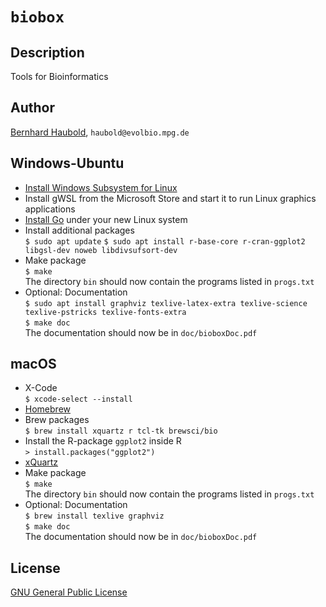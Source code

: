 # `biobox`
## Description
Tools for Bioinformatics
## Author
[Bernhard Haubold](http://guanine.evolbio.mpg.de/), `haubold@evolbio.mpg.de`
## Windows-Ubuntu
- [Install Windows Subsystem for Linux](https://docs.microsoft.com/en-us/windows/wsl/install)
- Install gWSL from the Microsoft Store and start it to run Linux graphics applications
- [Install Go](https://go.dev/doc/install) under your new Linux system 
- Install additional packages  
  `$ sudo apt update`
  `$ sudo apt install r-base-core r-cran-ggplot2 libgsl-dev noweb libdivsufsort-dev`
- Make package  
  `$ make`  
  The directory `bin` should now contain the programs listed in `progs.txt`
- Optional: Documentation  
  `$ sudo apt install graphviz texlive-latex-extra texlive-science texlive-pstricks texlive-fonts-extra`  
  `$ make doc`  
  The documentation should now be in `doc/bioboxDoc.pdf`
## macOS
- X-Code  
  `$ xcode-select --install`
- [Homebrew](https://brew.sh)
- Brew packages  
  `$ brew install xquartz r tcl-tk brewsci/bio`
- Install the R-package `ggplot2` inside R  
  `> install.packages("ggplot2")` 
- [xQuartz](https://www.xquartz.org)
- Make package  
  `$ make`  
  The directory `bin` should now contain the programs listed in `progs.txt`
- Optional: Documentation  
  `$ brew install texlive graphviz`  
  `$ make doc`  
  The documentation should now be in `doc/bioboxDoc.pdf`
## License
[GNU General Public License](https://www.gnu.org/licenses/gpl.html)
